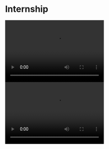 # Internship

<video src="/media/video1.mp4" width="320" height="200" controls preload></video>
<video src="/media/video1.webm" width="320" height="200" controls preload></video>

